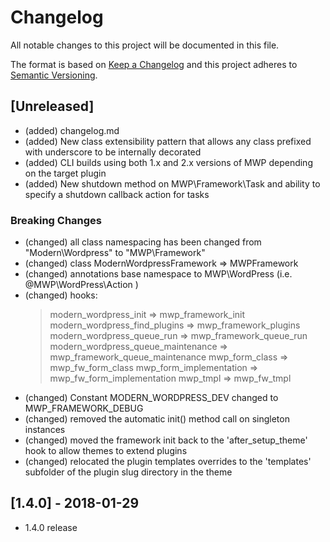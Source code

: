 # Changelog
All notable changes to this project will be documented in this file.

The format is based on [Keep a Changelog](http://keepachangelog.com/en/1.0.0/)
and this project adheres to [Semantic Versioning](http://semver.org/spec/v2.0.0.html).

## [Unreleased]

- (added) changelog.md
- (added) New class extensibility pattern that allows any class prefixed with underscore to be internally decorated
- (added) CLI builds using both 1.x and 2.x versions of MWP depending on the target plugin
- (added) New shutdown method on MWP\Framework\Task and ability to specify a shutdown callback action for tasks

### Breaking Changes
- (changed) all class namespacing has been changed from "Modern\Wordpress" to "MWP\Framework"
- (changed) class ModernWordpressFramework => MWPFramework
- (changed) annotations base namespace to MWP\WordPress (i.e. @MWP\WordPress\Action )
- (changed) hooks:
  > modern_wordpress_init => mwp_framework_init
  > modern_wordpress_find_plugins => mwp_framework_plugins
  > modern_wordpress_queue_run => mwp_framework_queue_run
  > modern_wordpress_queue_maintenance => mwp_framework_queue_maintenance
  > mwp_form_class => mwp_fw_form_class
  > mwp_form_implementation => mwp_fw_form_implementation
  > mwp_tmpl => mwp_fw_tmpl
- (changed) Constant MODERN_WORDPRESS_DEV changed to MWP_FRAMEWORK_DEBUG
- (changed) removed the automatic init() method call on singleton instances
- (changed) moved the framework init back to the 'after_setup_theme' hook to allow themes to extend plugins
- (changed) relocated the plugin templates overrides to the 'templates' subfolder of the plugin slug directory in the theme

## [1.4.0] - 2018-01-29
- 1.4.0 release